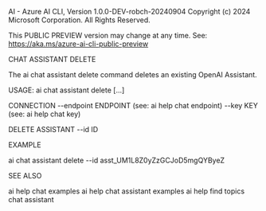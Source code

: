 AI - Azure AI CLI, Version 1.0.0-DEV-robch-20240904
Copyright (c) 2024 Microsoft Corporation. All Rights Reserved.

This PUBLIC PREVIEW version may change at any time.
See: https://aka.ms/azure-ai-cli-public-preview

CHAT ASSISTANT DELETE

  The ai chat assistant delete command deletes an existing OpenAI Assistant.

USAGE: ai chat assistant delete [...]

  CONNECTION
    --endpoint ENDPOINT                 (see: ai help chat endpoint)
    --key KEY                           (see: ai help chat key)

  DELETE ASSISTANT
    --id ID

EXAMPLE

  ai chat assistant delete --id asst_UM1L8Z0yZzGCJoD5mgQYByeZ

SEE ALSO

  ai help chat examples
  ai help chat assistant examples
  ai help find topics chat assistant

